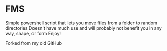 # FMS
Simple powershell script that lets you move files from a folder to random directories
Doesn't have much use and will probably not benefit you in any way, shape, or form
Enjoy!

Forked from my old GitHub
